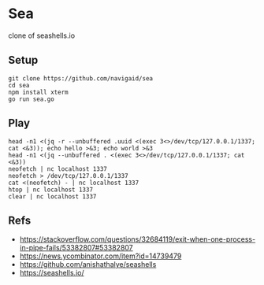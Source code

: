 Sea
===

clone of seashells.io

## Setup
```
git clone https://github.com/navigaid/sea
cd sea
npm install xterm
go run sea.go
```

## Play
```
head -n1 <(jq -r --unbuffered .uuid <(exec 3<>/dev/tcp/127.0.0.1/1337; cat <&3)); echo hello >&3; echo world >&3
head -n1 <(jq --unbuffered . <(exec 3<>/dev/tcp/127.0.0.1/1337; cat <&3))
neofetch | nc localhost 1337
neofetch > /dev/tcp/127.0.0.1/1337
cat <(neofetch) - | nc localhost 1337
htop | nc localhost 1337
clear | nc localhost 1337
```

## Refs
- https://stackoverflow.com/questions/32684119/exit-when-one-process-in-pipe-fails/53382807#53382807
- https://news.ycombinator.com/item?id=14739479
- https://github.com/anishathalye/seashells
- https://seashells.io/
